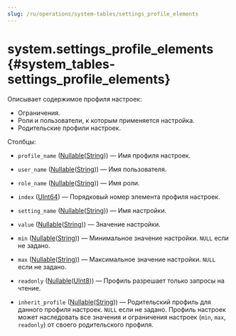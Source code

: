 ```yaml
---
slug: /ru/operations/system-tables/settings_profile_elements
---
```

# system.settings_profile_elements {#system_tables-settings_profile_elements}

Описывает содержимое профиля настроек:

- Ограничения.
- Роли и пользователи, к которым применяется настройка.
- Родительские профили настроек.

Столбцы:
-    `profile_name` ([Nullable](../../sql-reference/data-types/nullable.md)([String](../../sql-reference/data-types/string.md))) — Имя профиля настроек.

-    `user_name` ([Nullable](../../sql-reference/data-types/nullable.md)([String](../../sql-reference/data-types/string.md))) — Имя пользователя.

-    `role_name` ([Nullable](../../sql-reference/data-types/nullable.md)([String](../../sql-reference/data-types/string.md))) — Имя роли.

-    `index` ([UInt64](../../sql-reference/data-types/int-uint.md)) — Порядковый номер элемента профиля настроек.

-    `setting_name` ([Nullable](../../sql-reference/data-types/nullable.md)([String](../../sql-reference/data-types/string.md))) — Имя настройки.

-    `value` ([Nullable](../../sql-reference/data-types/nullable.md)([String](../../sql-reference/data-types/string.md))) — Значение настройки.

-    `min` ([Nullable](../../sql-reference/data-types/nullable.md)([String](../../sql-reference/data-types/string.md))) — Минимальное значение настройки. `NULL` если не задано.

-    `max` ([Nullable](../../sql-reference/data-types/nullable.md)([String](../../sql-reference/data-types/string.md))) — Максимальное значение настройки. `NULL` если не задано.

-    `readonly` ([Nullable](../../sql-reference/data-types/nullable.md)([UInt8](/sql-reference/data-types/int-uint#integer-ranges))) — Профиль разрешает только запросы на чтение.

-    `inherit_profile` ([Nullable](../../sql-reference/data-types/nullable.md)([String](../../sql-reference/data-types/string.md))) — Родительский профиль для данного профиля настроек. `NULL` если не задано. Профиль настроек может наследовать все значения и ограничения настроек (`min`, `max`, `readonly`) от своего родительского профиля.
